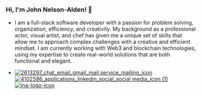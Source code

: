 ### Hi, I'm John Nelson-Alden! 👋

- I am a full-stack software developer with a passion for problem solving, organization, efficiency, and creativity. My background as a professional actor, visual artist, and chef has given me a unique set of skills that allow me to approach complex challenges with a creative and efficient mindset. I am currently working with Web3 and blockchain technologies, using my expertise to create real-world solutions that are both functional and elegant.


- <a href="mailto:johnnelsonalden@gmail.com">![2613297_chat_email_gmail_mail service_mailing_icon](https://user-images.githubusercontent.com/75339192/131193768-3f037372-2717-4278-b6dd-8e3b60eb097c.png)</a> &nbsp;&nbsp;&nbsp;&nbsp; [![4102586_applications_linkedin_social_social media_icon (1)](https://user-images.githubusercontent.com/75339192/131193209-7240e93c-e283-48df-b5fe-c6ac2355e177.png)](https://www.linkedin.com/in/john-nelson-alden/) &nbsp;&nbsp;&nbsp; [![jna-logo-icon](https://user-images.githubusercontent.com/75339192/131195518-c768ec9c-2a73-428b-b117-692c31953488.png)](https://www.johnnelsonalden.com/)






